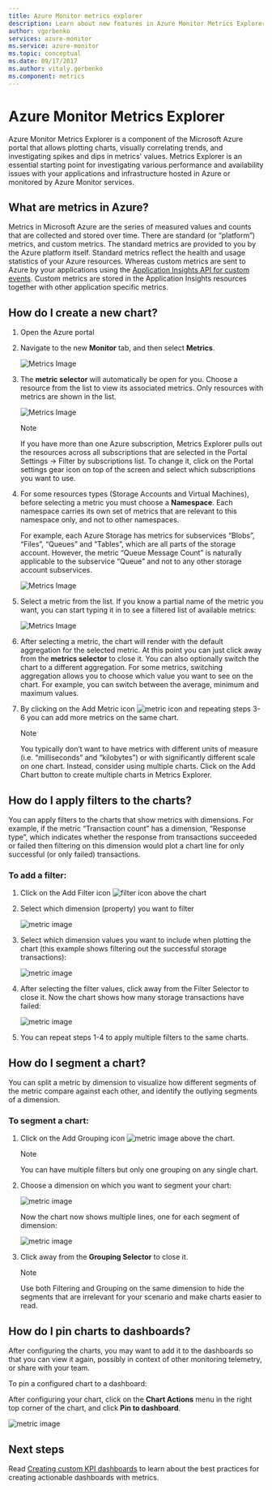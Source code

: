 ```yaml
---
title: Azure Monitor metrics explorer
description: Learn about new features in Azure Monitor Metrics Explorer
author: vgorbenko
services: azure-monitor
ms.service: azure-monitor
ms.topic: conceptual
ms.date: 09/17/2017
ms.author: vitaly.gorbenko
ms.component: metrics
---
```


# Azure Monitor Metrics Explorer

Azure Monitor Metrics Explorer is a component of the Microsoft Azure portal that allows plotting charts, visually correlating trends, and investigating spikes and dips in metrics' values. Metrics Explorer is an essential starting point for investigating various performance and availability issues with your applications and infrastructure hosted in Azure or monitored by Azure Monitor services. 

## What are metrics in Azure?

Metrics in Microsoft Azure are the series of measured values and counts that are collected and stored over time. There are standard (or “platform”) metrics, and custom metrics. The standard metrics are provided to you by the Azure platform itself. Standard metrics reflect the health and usage statistics of your Azure resources. Whereas custom metrics are sent to Azure by your applications using the [Application Insights API for custom events](https://docs.microsoft.com/azure/application-insights/app-insights-api-custom-events-metrics). Custom metrics are stored in the Application Insights resources together with other application specific metrics.

## How do I create a new chart?

1. Open the Azure portal
2. Navigate to the new **Monitor** tab, and then select **Metrics**.

   ![Metrics Image](./media/monitoring-metric-charts/0001.png)

3. The **metric selector** will automatically be open for you. Choose a resource from the list to view its associated metrics. Only resources with metrics are shown in the list.

   ![Metrics Image](./media/monitoring-metric-charts/0002.png)

   > [!NOTE]
   >If you have more than one Azure subscription, Metrics Explorer pulls out the resources across all subscriptions that are selected in the Portal Settings -> Filter by subscriptions list. To change it, click on the Portal settings gear icon on top of the screen and select which subscriptions you want to use.

4. For some resources types (Storage Accounts and Virtual Machines), before selecting a metric you must choose a **Namespace**. Each namespace carries its own set of metrics that are relevant to this namespace only, and not to other namespaces.

   For example, each Azure Storage has metrics for subservices “Blobs”, “Files”, “Queues” and “Tables”, which are all parts of the storage account. However, the metric “Queue Message Count” is naturally applicable to the subservice “Queue” and not to any other storage account subservices.

   ![Metrics Image](./media/monitoring-metric-charts/0003.png)

5. Select a metric from the list. If you know a partial name of the metric you want, you can start typing it in to see a filtered list of available metrics:

   ![Metrics Image](./media/monitoring-metric-charts/0004.png)

6. After selecting a metric, the chart will render with the default aggregation for the selected metric. At this point you can just click away from the **metrics selector** to close it. You can also optionally switch the chart to a different aggregation. For some metrics, switching aggregation allows you to choose which value you want to see on the chart. For example, you can switch between the average, minimum and maximum values. 

7. By clicking on the Add Metric icon ![metric icon](./media/monitoring-metric-charts/icon001.png) and repeating steps 3-6 you can add more metrics on the same chart.

   > [!NOTE]
   > You typically don’t want to have metrics with different units of measure (i.e. “milliseconds” and “kilobytes”) or with significantly different scale on one chart. Instead, consider using multiple charts. Click on the Add Chart button to create multiple charts in Metrics Explorer.

## How do I apply filters to the charts?

You can apply filters to the charts that show metrics with dimensions. For example, if the metric “Transaction count” has a dimension, “Response type”, which indicates whether the response from transactions succeeded or failed then filtering on this dimension would plot a chart line for only successful (or only failed) transactions. 

### To add a filter:

1. Click on the Add Filter icon ![filter icon](./media/monitoring-metric-charts/icon002.png) above the chart

2. Select which dimension (property) you want to filter

   ![metric image](./media/monitoring-metric-charts/0006.png)

3. Select which dimension values you want to include when plotting the chart (this example shows filtering out the successful storage transactions):

   ![metric image](./media/monitoring-metric-charts/0007.png)

4. After selecting the filter values, click away from the Filter Selector to close it. Now the chart shows how many storage transactions have failed:

   ![metric image](./media/monitoring-metric-charts/0008.png)

5. You can repeat steps 1-4 to apply multiple filters to the same charts.

## How do I segment a chart?

You can split a metric by dimension to visualize how different segments of the metric compare against each other, and identify the outlying segments of a dimension. 

### To segment a chart:

1. Click on the Add Grouping icon  ![metric image](./media/monitoring-metric-charts/icon003.png) above the chart.
 
   > [!NOTE]
   > You can have multiple filters but only one grouping on any single chart.

2. Choose a dimension on which you want to segment your chart: 

   ![metric image](./media/monitoring-metric-charts/0010.png)

   Now the chart now shows multiple lines, one for each segment of dimension:

   ![metric image](./media/monitoring-metric-charts/0012.png)

3. Click away from the **Grouping Selector** to close it.

   > [!NOTE]
   > Use both Filtering and Grouping on the same dimension to hide the segments that are irrelevant for your scenario and make charts easier to read.

## How do I pin charts to dashboards?

After configuring the charts, you may want to add it to the dashboards so that you can view it again, possibly in context of other monitoring telemetry, or share with your team. 

To pin a configured chart to a dashboard:

After configuring your chart, click on the **Chart Actions** menu in the right top corner of the chart, and click **Pin to dashboard**.

   ![metric image](./media/monitoring-metric-charts/0013.png)

## Next steps

  Read [Creating custom KPI dashboards](https://docs.microsoft.com/azure/application-insights/app-insights-tutorial-dashboards) to learn about the best practices for creating actionable dashboards with metrics.
